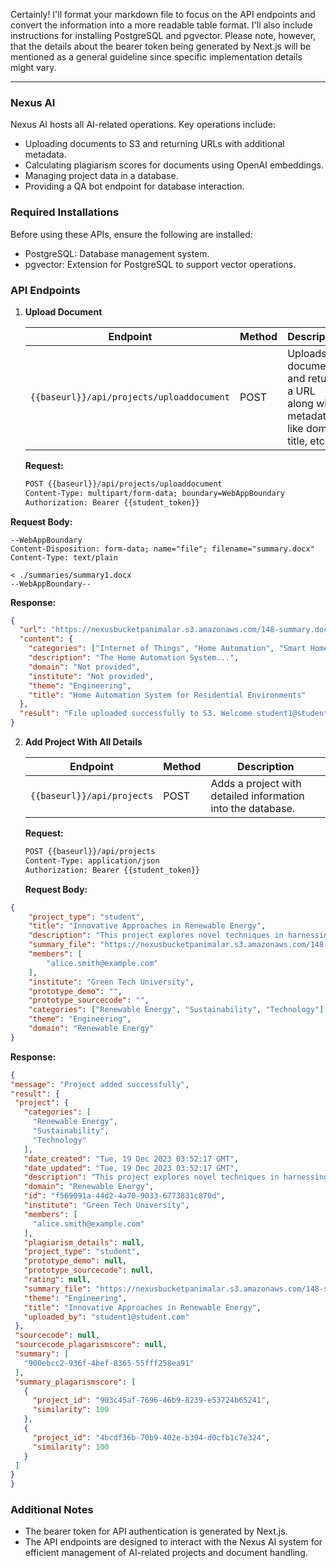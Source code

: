 Certainly! I'll format your markdown file to focus on the API endpoints and convert the information into a more readable table format. I'll also include instructions for installing PostgreSQL and pgvector. Please note, however, that the details about the bearer token being generated by Next.js will be mentioned as a general guideline since specific implementation details might vary.

---

### Nexus AI

Nexus AI hosts all AI-related operations. Key operations include:

- Uploading documents to S3 and returning URLs with additional metadata.
- Calculating plagiarism scores for documents using OpenAI embeddings.
- Managing project data in a database.
- Providing a QA bot endpoint for database interaction.

### Required Installations

Before using these APIs, ensure the following are installed:
- PostgreSQL: Database management system.
- pgvector: Extension for PostgreSQL to support vector operations.

### API Endpoints

1. **Upload Document**

   | Endpoint | Method | Description |
   |----------|--------|-------------|
   | `{{baseurl}}/api/projects/uploaddocument` | POST | Uploads a document and returns a URL along with metadata like domain, title, etc. |

   **Request:**
   ```markdown
   POST {{baseurl}}/api/projects/uploaddocument
   Content-Type: multipart/form-data; boundary=WebAppBoundary
   Authorization: Bearer {{student_token}}
   ```
   
**Request Body:** 
```
--WebAppBoundary
Content-Disposition: form-data; name="file"; filename="summary.docx"
Content-Type: text/plain

< ./summaries/summary1.docx
--WebAppBoundary--
```

   
   **Response:**
   ```json
   {
     "url": "https://nexusbucketpanimalar.s3.amazonaws.com/148-summary.docx",
     "content": {
       "categories": ["Internet of Things", "Home Automation", "Smart Homes"],
       "description": "The Home Automation System...",
       "domain": "Not provided",
       "institute": "Not provided",
       "theme": "Engineering",
       "title": "Home Automation System for Residential Environments"
     },
     "result": "File uploaded successfully to S3. Welcome student1@student.com!"
   }
   ```

2. **Add Project With All Details**

   | Endpoint | Method | Description |
   |----------|--------|-------------|
   | `{{baseurl}}/api/projects` | POST | Adds a project with detailed information into the database. |

   **Request:**
   ```markdown
   POST {{baseurl}}/api/projects
   Content-Type: application/json
   Authorization: Bearer {{student_token}}
   ```
   **Request Body:** 

```json
{
    "project_type": "student",
    "title": "Innovative Approaches in Renewable Energy",
    "description": "This project explores novel techniques in harnessing renewable energy sources. It aims to address the efficiency and scalability issues in solar and wind energy conversion.",
    "summary_file": "https://nexusbucketpanimalar.s3.amazonaws.com/148-summary.docx",
    "members": [
        "alice.smith@example.com"
    ],
    "institute": "Green Tech University",
    "prototype_demo": "",
    "prototype_sourcecode": "",
    "categories": ["Renewable Energy", "Sustainability", "Technology"],
    "theme": "Engineering",
    "domain": "Renewable Energy"
}
```


   
   **Response:**
   ```json
{
  "message": "Project added successfully",
  "result": {
    "project": {
      "categories": [
        "Renewable Energy",
        "Sustainability",
        "Technology"
      ],
      "date_created": "Tue, 19 Dec 2023 03:52:17 GMT",
      "date_updated": "Tue, 19 Dec 2023 03:52:17 GMT",
      "description": "This project explores novel techniques in harnessing renewable energy sources. It aims to address the efficiency and scalability issues in solar and wind energy conversion.",
      "domain": "Renewable Energy",
      "id": "f569091a-44d2-4a70-9033-6773831c870d",
      "institute": "Green Tech University",
      "members": [
        "alice.smith@example.com"
      ],
      "plagiarism_details": null,
      "project_type": "student",
      "prototype_demo": null,
      "prototype_sourcecode": null,
      "rating": null,
      "summary_file": "https://nexusbucketpanimalar.s3.amazonaws.com/148-summary.docx",
      "theme": "Engineering",
      "title": "Innovative Approaches in Renewable Energy",
      "uploaded_by": "student1@student.com"
    },
    "sourcecode": null,
    "sourcecode_plagarismscore": null,
    "summary": [
      "900ebcc2-936f-4bef-8365-55fff258ea91"
    ],
    "summary_plagarismscore": [
      {
        "project_id": "903c45af-7696-46b9-8239-e53724b65241",
        "similarity": 100
      },
      {
        "project_id": "4bcdf36b-70b9-402e-b394-d0cfb1c7e324",
        "similarity": 100
      }
    ]
  }
}
   ```

### Additional Notes

- The bearer token for API authentication is generated by Next.js.
- The API endpoints are designed to interact with the Nexus AI system for efficient management of AI-related projects and document handling.



